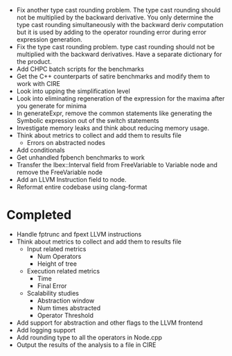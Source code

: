 * Fix another type cast rounding problem. The type cast rounding should not be multiplied by the backward derivative. You only determine the type cast rounding simultaneously with the backward deriv computation but it is used by adding to the operator rounding error during error expression generation.
* Fix the type cast rounding problem. type cast rounding should not be multiplied with the backward derivatives. Have a separate dictionary for the product.
* Add CHPC batch scripts for the benchmarks
* Get the C++ counterparts of satire benchmarks and modify them to work with CIRE
* Look into upping the simplification level
* Look into eliminating regeneration of the expression for the maxima after you generate for minima
* In generateExpr, remove the common statements like generating the Symbolic expression out of the switch statements
* Investigate memory leaks and think about reducing memory usage.
* Think about metrics to collect and add them to results file
  * Errors on abstracted nodes
* Add conditionals
* Get unhandled fpbench benchmarks to work
* Transfer the Ibex::Interval field from FreeVariable to Variable node and remove the FreeVariable node
* Add an LLVM Instruction field to node.
* Reformat entire codebase using clang-format

# Completed
* Handle fptrunc and fpext LLVM instructions
* Think about metrics to collect and add them to results file
  * Input related metrics
    * Num Operators
    * Height of tree
  * Execution related metrics
    * Time
    * Final Error
  * Scalability studies
    * Abstraction window
    * Num times abstracted
    * Operator Threshold
* Add support for abstraction and other flags to the LLVM frontend
* Add logging support
* Add rounding type to all the operators in Node.cpp
* Output the results of the analysis to a file in CIRE
